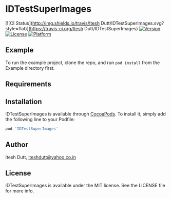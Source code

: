 # IDTestSuperImages

[![CI Status](http://img.shields.io/travis/Itesh Dutt/IDTestSuperImages.svg?style=flat)](https://travis-ci.org/Itesh Dutt/IDTestSuperImages)
[![Version](https://img.shields.io/cocoapods/v/IDTestSuperImages.svg?style=flat)](http://cocoapods.org/pods/IDTestSuperImages)
[![License](https://img.shields.io/cocoapods/l/IDTestSuperImages.svg?style=flat)](http://cocoapods.org/pods/IDTestSuperImages)
[![Platform](https://img.shields.io/cocoapods/p/IDTestSuperImages.svg?style=flat)](http://cocoapods.org/pods/IDTestSuperImages)

## Example

To run the example project, clone the repo, and run `pod install` from the Example directory first.

## Requirements

## Installation

IDTestSuperImages is available through [CocoaPods](http://cocoapods.org). To install
it, simply add the following line to your Podfile:

```ruby
pod 'IDTestSuperImages'
```

## Author

Itesh Dutt, iteshdutt@yahoo.co.in

## License

IDTestSuperImages is available under the MIT license. See the LICENSE file for more info.
